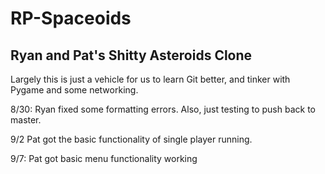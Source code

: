# RP-Spaceoids
## Ryan and Pat's Shitty Asteroids Clone


Largely this is just a vehicle for us to learn Git better, and tinker with Pygame and some networking.

8/30: Ryan fixed some formatting errors. Also, just testing to push back to master. 

9/2 Pat got the basic functionality of single player running.

9/7: Pat got basic menu functionality working

